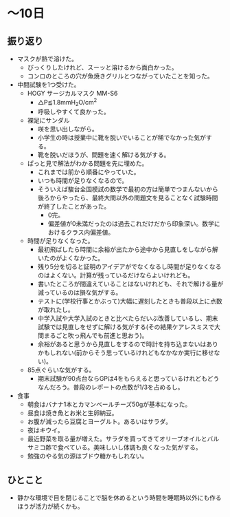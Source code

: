 # 〜10日
## 振り返り
* マスクが熱で溶けた。
  * びっくりしたけれど、スーッと溶けるから面白かった。
  * コンロのところの穴が魚焼きグリルとつながっていたことを知った。
* 中間試験を1つ受けた。
  * HOGY サージカルマスク MM-S6
    * △P≦1.8mmH<sub>2</sub>O/cm<sup>2</sup>
    * 呼吸しやすくて良かった。
  * 裸足にサンダル
    * 咲を思い出しながら。
    * 小学生の時は授業中に靴を脱いでいることが稀でなかった気がする。
    * 靴を脱いだほうが、問題を速く解ける気がする。
  * ぱっと見で解法がわかる問題を先に埋めた。
    * これまでは前から順番にやっていた。
    * いつも時間が足りなくなるので。
    * そういえば駿台全国模試の数学で最初の方は簡単でつまんないから後ろからやったら、最終大問以外の問題文を見ることなく試験時間が終了したことがあった。
      * 0完。
      * 偏差値が0未満だったのは過去これだけだから印象深い。数学におけるクラス内偏差値。
  * 時間が足りなくなった。
      * 最初飛ばしたら時間に余裕が出たから途中から見直しをしながら解いたのがよくなかった。
      * 残り5分を切ると証明のアイデアがでなくなるし時間が足りなくなるのはよくない。計算が残っているだけならよいけれども。
      * 書いたところが間違えていることはないけれども、それで解ける量が減っているのは損な気がする。
      * テストに(学校行事とかぶって)大幅に遅刻したときも普段以上に点数が取れたし。
      * 中学入試や大学入試のときと比べたらだいぶ改善しているし、期末試験では見直しをせずに解ける気がする(その結果ケアレスミスで大問まるごと吹っ飛んでも前進と思おう)。
      * 余裕があると思うから見直しをするので時計を持ち込まないはありかもしれない(前からそう思っているけれどもなかなか実行に移せない)。
  * 85点ぐらいな気がする。
    * 期末試験が90点台ならGPは4をもらえると思っているけれどもどうなんだろう。普段のレポートの点数が1/3を占めるし。
* 食事
  * 朝食はバナナ1本とカマンベールチーズ50gが基本になった。
  * 昼食は焼き魚とお米と生卵納豆。
  * お腹が減ったら豆腐とヨーグルト。あるいはサラダ。
  * 夜はキウイ。
  * 最近野菜を取る量が増えた。サラダを買ってきてオリーブオイルとバルサミコ酢で食べている。美味しいし体調も良くなった気がする。
  * 勉強のやる気の源はブドウ糖かもしれない。
## ひとこと
* 静かな環境で目を閉じることで脳を休めるという時間を睡眠時以外にも作るほうが活力が続くかも。